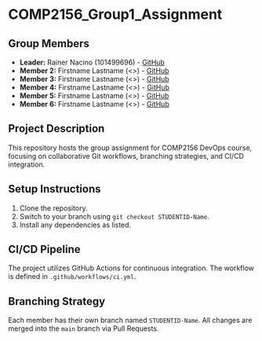 # COMP2156_Group1_Assignment 

## Group Members 
- **Leader:** Rainer Nacino (101499696) - [GitHub](https://github.com/rcin0) 
- **Member 2:** Firstname Lastname (<>) - [GitHub](https://github.com/<>) 
- **Member 3:** Firstname Lastname (<>) - [GitHub](https://github.com/<>) 
- **Member 4:** Firstname Lastname (<>) - [GitHub](https://github.com/<>) 
- **Member 5:** Firstname Lastname (<>) - [GitHub](https://github.com/<>) 
- **Member 6:** Firstname Lastname (<>) - [GitHub](https://github.com/<>) 


## Project Description 
This repository hosts the group assignment for COMP2156 DevOps course, focusing on 
collaborative Git workflows, branching strategies, and CI/CD integration. 

## Setup Instructions 
1. Clone the repository. 
2. Switch to your branch using `git checkout STUDENTID-Name`. 
3. Install any dependencies as listed. 

## CI/CD Pipeline 
The project utilizes GitHub Actions for continuous integration. The workflow is defined 
in `.github/workflows/ci.yml`. 

## Branching Strategy 
Each member has their own branch named `STUDENTID-Name`. All changes are 
merged into the `main` branch via Pull Requests. 
